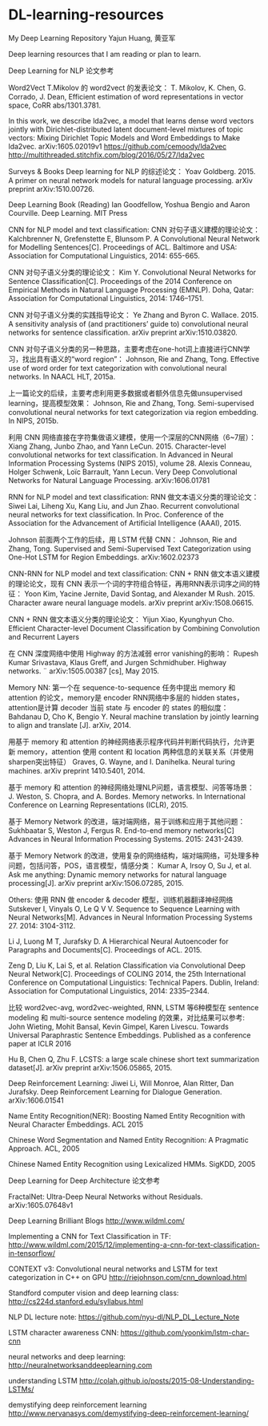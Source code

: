 # DL-learning-resources

My Deep Learning Repository
Yajun Huang, 黄亚军

Deep learning resources that I am reading or plan to learn.

Deep Learning for NLP 论文参考

Word2Vect
T.Mikolov 的 word2vect 的发表论文：
T. Mikolov, K. Chen, G. Corrado, J. Dean, Efficient estimation of word representations in vector space, CoRR abs/1301.3781.

In this work, we describe lda2vec, a model that learns dense word vectors jointly with Dirichlet-distributed latent document-level mixtures of topic vectors:
Mixing Dirichlet Topic Models and Word Embeddings to Make lda2vec. arXiv:1605.02019v1
https://github.com/cemoody/lda2vec
http://multithreaded.stitchfix.com/blog/2016/05/27/lda2vec

Surveys & Books
Deep learning for NLP 的综述论文：
Yoav Goldberg. 2015. A primer on neural network models for natural language processing. arXiv preprint arXiv:1510.00726.

Deep Learning Book
(Reading) Ian Goodfellow, Yoshua Bengio and Aaron Courville. Deep Learning. MIT Press


CNN for NLP model and text classification:
CNN 对句子语义建模的理论论文：
Kalchbrenner N, Grefenstette E, Blunsom P. A Convolutional Neural Network for Modelling Sentences[C]. Proceedings of ACL. Baltimore and USA: Association for Computational Linguistics, 2014: 655-665.

CNN 对句子语义分类的理论论文：
Kim Y. Convolutional Neural Networks for Sentence Classification[C]. Proceedings of the 2014 Conference on Empirical Methods in Natural Language Processing (EMNLP). Doha, Qatar: Association for Computational Linguistics, 2014: 1746–1751.

CNN 对句子语义分类的实践指导论文：
Ye Zhang and Byron C. Wallace. 2015. A sensitivity analysis of (and practitioners’ guide to) convolutional neural networks for sentence classification. arXiv preprint arXiv:1510.03820.

CNN 对句子语义分类的另一种思路，主要考虑在one-hot词上直接进行CNN学习，找出具有语义的“word region”：
Johnson, Rie and Zhang, Tong. Effective use of word order for text categorization with convolutional neural networks. In NAACL HLT, 2015a.

上一篇论文的后续，主要考虑利用更多数据或者额外信息先做unsupervised learning，提高模型效果：
Johnson, Rie and Zhang, Tong. Semi-supervised convolutional neural networks for text categorization via region embedding. In NIPS, 2015b.

利用 CNN 网络直接在字符集做语义建模，使用一个深层的CNN网络（6~7层）：
Xiang Zhang, Junbo Zhao, and Yann LeCun. 2015. Character-level convolutional networks for text classification. In Advanced in Neural Information Processing Systems (NIPS 2015), volume 28.
Alexis Conneau, Holger Schwenk, Loïc Barrault, Yann Lecun. Very Deep Convolutional Networks for Natural Language Processing. arXiv:1606.01781


RNN for NLP model and text classification:
RNN 做文本语义分类的理论论文：
Siwei Lai, Liheng Xu, Kang Liu, and Jun Zhao. Recurrent convolutional neural networks for text classification. In Proc. Conference of the Association for the Advancement of Artificial Intelligence (AAAI), 2015.

Johnson 前面两个工作的后续，用 LSTM 代替 CNN：
Johnson, Rie and Zhang, Tong. Supervised and Semi-Supervised Text Categorization
using One-Hot LSTM for Region Embeddings. arXiv:1602.02373


CNN-RNN for NLP model and text classification:
CNN + RNN 做文本语义建模的理论论文，现有 CNN 表示一个词的字符组合特征，再用RNN表示词序之间的特征：
Yoon Kim, Yacine Jernite, David Sontag, and Alexander M Rush. 2015. Character aware neural language models. arXiv preprint arXiv:1508.06615.

CNN + RNN 做文本语义分类的理论论文：
Yijun Xiao, Kyunghyun Cho. Efficient Character-level Document Classification by Combining Convolution and Recurrent Layers

在 CNN 深度网络中使用 Highway 的方法减弱 error vanishing的影响：
Rupesh Kumar Srivastava, Klaus Greff, and Jurgen Schmidhuber. Highway networks. ¨ arXiv:1505.00387 [cs], May 2015.


Memory NN:
第一个在 sequence-to-sequence 任务中提出 memory 和 attention 的论文，memory是 encoder RNN网络中多层的 hidden states，attention是计算 decoder 当前 state 与 encoder 的 states 的相似度：
Bahdanau D, Cho K, Bengio Y. Neural machine translation by jointly learning to align and translate [J]. arXiv, 2014.

用基于 memory 和 attention 的神经网络表示程序代码并判断代码执行，允许更新 memory，attention 使用 content 和 location 两种信息的关联关系（并使用sharpen突出特征）
Graves, G. Wayne, and I. Danihelka. Neural turing machines. arXiv preprint 1410.5401, 2014. 

基于 memory 和 attention 的神经网络处理NLP问题，语言模型、问答等场景：
J. Weston, S. Chopra, and A. Bordes. Memory networks. In International Conference on Learning Representations (ICLR), 2015. 

基于 Memory Network 的改进，端对端网络，易于训练和应用于其他问题：
Sukhbaatar S, Weston J, Fergus R. End-to-end memory networks[C] Advances in Neural Information Processing Systems. 2015: 2431-2439.

基于 Memory Network 的改进，使用复杂的网络结构，端对端网络，可处理多种问题，包括问答，POS，语言模型，情感分类：
Kumar A, Irsoy O, Su J, et al. Ask me anything: Dynamic memory networks for natural language processing[J]. arXiv preprint arXiv:1506.07285, 2015.


Others:
使用 RNN 做 encoder & decoder 模型，训练机器翻译神经网络
Sutskever I, Vinyals O, Le Q V V. Sequence to Sequence Learning with Neural Networks[M]. Advances in Neural Information Processing Systems 27. 2014: 3104-3112.

Li J, Luong M T, Jurafsky D. A Hierarchical Neural Autoencoder for Paragraphs and Documents[C]. Proceedings of ACL. 2015.

Zeng D, Liu K, Lai S, et al. Relation Classification via Convolutional Deep Neural Network[C]. Proceedings of COLING 2014, the 25th International Conference on Computational Linguistics: Technical Papers. Dublin, Ireland: Association for Computational Linguistics, 2014: 2335–2344.

比较 word2vec-avg, word2vec-weighted, RNN, LSTM 等6种模型在 sentence modeling 和 multi-source sentence modeling 的效果，对比结果可以参考:
John Wieting, Mohit Bansal, Kevin Gimpel, Karen Livescu. Towards Universal Paraphrastic Sentence Embeddings. Published as a conference paper at ICLR 2016

Hu B, Chen Q, Zhu F. LCSTS: a large scale chinese short text summarization dataset[J]. arXiv preprint arXiv:1506.05865, 2015.


Deep Reinforcement Learning:
Jiwei Li, Will Monroe, Alan Ritter, Dan Jurafsky. Deep Reinforcement Learning for Dialogue Generation. arXiv:1606.01541


Name Entity Recognition(NER):
Boosting Named Entity Recognition with Neural Character Embeddings. ACL 2015

Chinese Word Segmentation and Named Entity Recognition: A Pragmatic Approach. ACL, 2005

Chinese Named Entity Recognition using Lexicalized HMMs. SigKDD, 2005



Deep Learning for Deep Architecture 论文参考

FractalNet: Ultra-Deep Neural Networks without Residuals. arXiv:1605.07648v1


Deep Learning Brilliant Blogs
http://www.wildml.com/

Implementing a CNN for Text Classification in TF:
http://www.wildml.com/2015/12/implementing-a-cnn-for-text-classification-in-tensorflow/

CONTEXT v3: Convolutional neural networks and LSTM for text categorization in C++ on GPU
http://riejohnson.com/cnn_download.html

Standford computer vision and deep learning class:
http://cs224d.stanford.edu/syllabus.html

NLP DL lecture note:
https://github.com/nyu-dl/NLP_DL_Lecture_Note

LSTM character awareness CNN:
https://github.com/yoonkim/lstm-char-cnn

neural networks and deep learning: 
http://neuralnetworksanddeeplearning.com

understanding LSTM
http://colah.github.io/posts/2015-08-Understanding-LSTMs/

demystifying deep reinforcement learning
http://www.nervanasys.com/demystifying-deep-reinforcement-learning/
